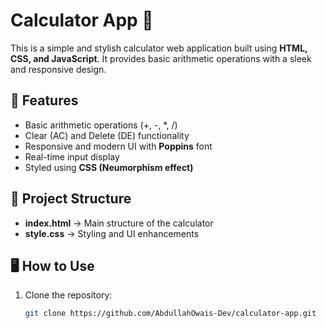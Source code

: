 # Calculator App 🧮

This is a simple and stylish calculator web application built using **HTML, CSS, and JavaScript**. It provides basic arithmetic operations with a sleek and responsive design.

## 🚀 Features
- Basic arithmetic operations (+, -, *, /)
- Clear (AC) and Delete (DE) functionality
- Responsive and modern UI with **Poppins** font
- Real-time input display
- Styled using **CSS (Neumorphism effect)**

## 📂 Project Structure
- **index.html** → Main structure of the calculator
- **style.css** → Styling and UI enhancements

## 🖥️ How to Use
1. Clone the repository:
   ```sh
   git clone https://github.com/AbdullahOwais-Dev/calculator-app.git
